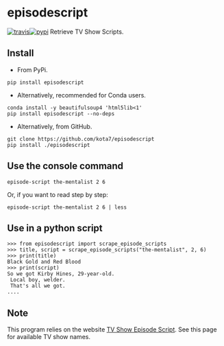 episodescript
=============
[![travis](https://travis-ci.org/kota7/episodescript.svg?branch=master)](https://travis-ci.org/kota7/episodescript)[![pypi](https://badge.fury.io/py/episodescript.svg)](https://badge.fury.io/py/episodescript)
Retrieve TV Show Scripts.


## Install

* From PyPi.

```
pip install episodescript
```

* Alternatively, recommended for Conda users.

```
conda install -y beautifulsoup4 'html5lib<1'
pip install episodescript --no-deps
```

* Alternatively, from GitHub.
```
git clone https://github.com/kota7/episodescript
pip install ./episodescript
```


## Use the console command

```
episode-script the-mentalist 2 6
```
  
Or, if you want to read step by step:
  
```
episode-script the-mentalist 2 6 | less
```


## Use in a python script

```
>>> from episodescript import scrape_episode_scripts
>>> title, script = scrape_episode_scripts("the-mentalist", 2, 6)
>>> print(title)
Black Gold and Red Blood
>>> print(script)
So we got Kirby Hines, 29-year-old.
 Local boy, welder.
 That's all we got.
....
```


## Note

This program relies on the website [TV Show Episode Script](https://www.springfieldspringfield.co.uk/tv_show_episode_scripts.php).
See this page for available TV show names.
